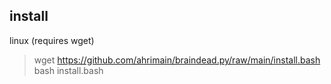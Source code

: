 ## install

linux (requires wget)

> wget https://github.com/ahrimain/braindead.py/raw/main/install.bash
> bash install.bash
